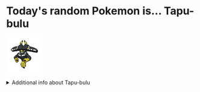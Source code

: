 # Today's random Pokemon is... Tapu-bulu

![Tapu-bulu shiny sprite](https://raw.githubusercontent.com/PokeAPI/sprites/master/sprites/pokemon/shiny/787.png)

<details>
<summary>Additional info about Tapu-bulu</summary>

| srpite type | image |
|------|------|
| back_default | ![Tapu-bulu back_default sprite](https://raw.githubusercontent.com/PokeAPI/sprites/master/sprites/pokemon/back/787.png) |
| back_shiny | ![Tapu-bulu back_shiny sprite](https://raw.githubusercontent.com/PokeAPI/sprites/master/sprites/pokemon/back/shiny/787.png) |
| front_default | ![Tapu-bulu front_default sprite](https://raw.githubusercontent.com/PokeAPI/sprites/master/sprites/pokemon/787.png) | </details>